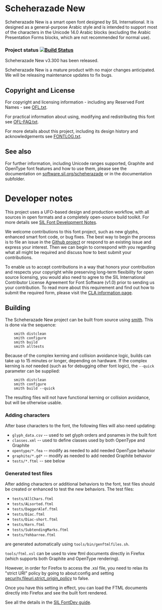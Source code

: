 # Scheherazade New

Scheherazade New is a smart open font designed by SIL International. It is designed as a general-purpose Arabic style and is intended to support most of the characters in the Unicode 14.0 Arabic blocks (excluding the Arabic Presentation Forms blocks, which are not recommended for normal use).

### Project status [![Build Status](http://build.palaso.org/app/rest/builds/buildType:Fonts_ScheherazadeNew/statusIcon)](http://build.palaso.org/viewType.html?buildTypeId=Fonts_ScheherazadeNew&guest=1)

Scheherazade New v3.300 has been released.

Scheherazade New is a mature product with no major changes anticipated. We will be releasing maintenance updates to fix bugs.


## Copyright and License
For copyright and licensing information - including any Reserved Font Names - see [OFL.txt](OFL.txt).

For practical information about using, modifying and redistributing this font see [OFL-FAQ.txt](OFL-FAQ.txt).

For more details about this project, including its design history and acknowledgements see [FONTLOG.txt](FONTLOG.txt).

## See also
For further information, including Unicode ranges supported, Graphite and OpenType font features
and how to use them, please see the documentation on [software.sil.org/scheherazade](http://software.sil.org/scheherazade/)
or in the documentation subfolder.

# Developer notes

This project uses a UFO-based design and production workflow, with all sources in open formats and a completely open-source build toolkit. For more details see [SIL Font Development Notes](https://silnrsi.github.io/silfontdev/en-US/Introduction.html).

We welcome contributions to this font project, such as new glyphs, enhanced smart font code, or bug fixes. The best way to begin the process is to file an issue in the [Github project](https://github.com/silnrsi/font-scheherazade) or respond to an existing issue and express your interest. Then we can begin to correspond with you regarding what all might be required and discuss how to best submit your contributions.

To enable us to accept contributions in a way that honors your contribution and respects your copyright while preserving long-term flexibility for open source licensing, you would also need to agree to the SIL International Contributor License Agreement for Font Software (v1.0) prior to sending us your contribution. To read more about this requirement and find out how to submit the required form, please visit the [CLA information page](https://software.sil.org/fontcla).

## Building

The Scheherazade New project can be built from source using [smith](https://github.com/silnrsi/smith). This is done via the sequence:
```
    smith distclean
    smith configure
    smith build
    smith alltests
```

Because of the complex kerning and collision avoidance logic, builds can take up to 15 minutes or longer, depending on hardware. If the complex kerning is _not_ needed (such as for debugging other font logic), the `--quick` parameter can be supplied:
```
    smith distclean
    smith configure
    smith build --quick
```
The resulting files will not have functional kerning or collision avoidance, but will be otherwise usable.

### Adding characters

After base characters to the font, the following files will also need updating:
- `glyph_data.csv` -- used to set glyph orders and psnames in the built font
- `classes.xml` -- used to define classes used by both OpenType and Graphite
- `opentype/*.fea` -- modify as needed to add needed OpenType behavior
- `graphite/*.gd*` -- modify as needed to add needed Graphite behavior
- `tests/*.ftml` -- see below

### Generated test files

After adding characters or additional behaviors to the font, test files should be created or enhanced to test the new behaviors. The test files:
- `tests/AllChars.ftml`
- `tests/ALsorted.ftml`
- `tests/DaggerAlef.ftml`
- `tests/Diac.ftml`
- `tests/Diac-short.ftml`
- `tests/Kern.ftml`
- `tests/SubtendingMarks.ftml`
- `tests/Yehbarree.ftml`

are generated automatically using `tools/bin/genftmlfiles.sh`.

`tools/ftml.xsl` can be used to view ftml documents directly in Firefox (which supports both Graphite and OpenType rendering).

However, in order for Firefox to access the .xsl file, you need to relax its "strict URI" policy by going to about:config and
setting [security.fileuri.strict_origin_policy](http://kb.mozillazine.org/Security.fileuri.strict_origin_policy) to false.

Once you have this setting in effect, you can load the FTML documents directly into Firefox and see the built font rendered.

See all the details in the [SIL FontDev guide](https://silnrsi.github.io/silfontdev/).
